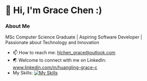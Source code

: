 # 👋 Hi, I'm Grace Chen :) #
### About Me ###
MSc Computer Science Graduate | Aspiring Software Developer | Passionate about Technology and Innovation
- 📫 How to reach me:
      hlchen_grace@outlook.com
- 🌏 Welcome to connect with me on LinkedIn: www.linkedin.com/in/huangling-grace-c
- My Skills:
[![My Skills](https://skillicons.dev/icons?i=js,html,css,wasm)](https://skillicons.dev)
      

<!---
GraceC-339/GraceC-339 is a ✨ special ✨ repository because its `README.md` (this file) appears on your GitHub profile.
You can click the Preview link to take a look at your changes.
--->
